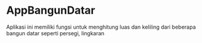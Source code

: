 # AppBangunDatar
Aplikasi ini memiliki fungsi untuk menghitung luas dan keliling dari beberapa bangun datar seperti persegi, lingkaran
